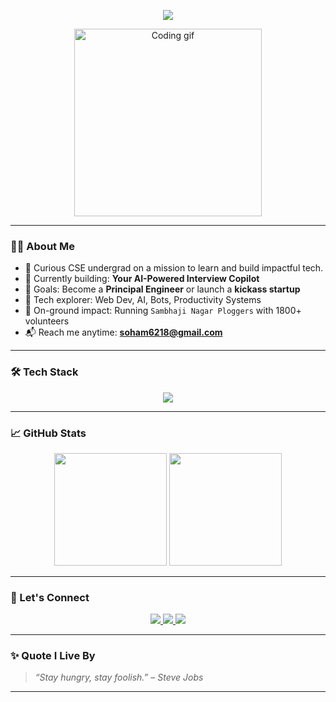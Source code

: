 <!-- Hero Header -->
<p align="center">
  <img src="https://readme-typing-svg.herokuapp.com?font=Fira+Code&duration=3000&pause=1000&color=00F9FF&center=true&vCenter=true&width=435&lines=Hey+there+%F0%9F%91%8B%2C+I'm+Krish!;CS+Undergrad+%7C+Builder+%7C+Tech+Explorer;Let%27s+build+something+cool+together!" />
</p>

<p align="center">
  <img src="https://media.giphy.com/media/qgQUggAC3Pfv687qPC/giphy.gif" width="300" alt="Coding gif">
</p>

---

### 👨‍💻 About Me

- 🧠 Curious CSE undergrad on a mission to learn and build impactful tech.
- 🚀 Currently building: **Your AI-Powered Interview Copilot**
- 🎯 Goals: Become a **Principal Engineer** or launch a **kickass startup**
- 🧰 Tech explorer: Web Dev, AI, Bots, Productivity Systems
- 🧹 On-ground impact: Running `Sambhaji Nagar Ploggers` with 1800+ volunteers
- 📬 Reach me anytime: **soham6218@gmail.com**

---

### 🛠 Tech Stack

<p align="center">
  <img src="https://skillicons.dev/icons?i=js,ts,html,css,react,nextjs,nodejs,express,mongodb,mysql,java,cpp,git,github,vercel,figma,vscode&perline=8" />
</p>

---

### 📈 GitHub Stats

<div align="center">
  <img src="https://github-readme-stats.vercel.app/api?username=kkrishhh&show_icons=true&theme=tokyonight&hide_title=true" height="180"/>
  <img src="https://github-readme-streak-stats.herokuapp.com/?user=kkrishhh&theme=tokyonight" height="180"/>
</div>

---

### 🎯 Let's Connect

<p align="center">
  <a href="https://www.linkedin.com/in/soham-pawar/" target="_blank">
    <img src="https://img.shields.io/badge/LinkedIn-Connect-blue?logo=linkedin" />
  </a>
  <a href="https://x.com/Sohampawar2k4" target="_blank">
    <img src="https://img.shields.io/badge/X-Follow-black?logo=twitter" />
  </a>
  <a href="mailto:soham6218@gmail.com">
    <img src="https://img.shields.io/badge/Gmail-Mail_Drop-red?logo=gmail" />
  </a>
</p>

---

### ✨ Quote I Live By

> _“Stay hungry, stay foolish.” – Steve Jobs_

---
